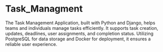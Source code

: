 # Task_Managment
The Task Management Application, built with Python and Django, helps teams and individuals manage tasks efficiently. It supports task creation, updates, deadlines, user assignments, and completion status. Utilizing PostgreSQL for data storage and Docker for deployment, it ensures a reliable user experience.
